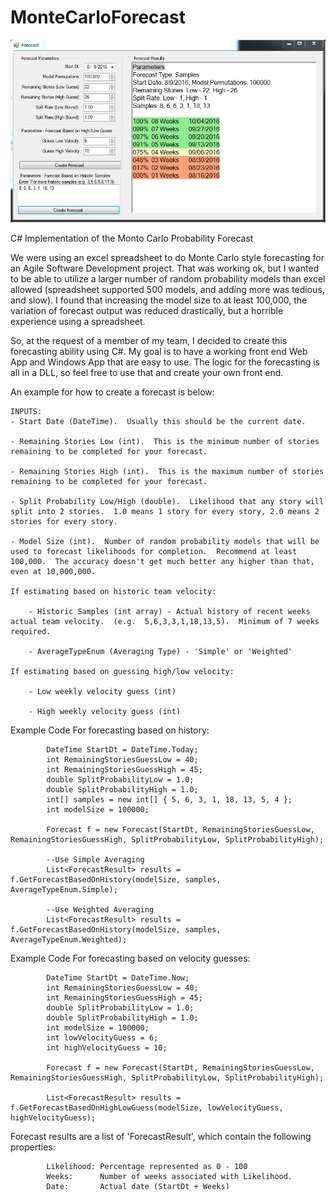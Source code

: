 # MonteCarloForecast

![Winforms Sample](https://github.com/lopperman/MonteCarloForecast/blob/master/winForecastScreenshot.PNG)

C# Implementation of the Monto Carlo Probability Forecast

We were using an excel spreadsheet to do Monte Carlo style forecasting for an Agile Software Development project.  That was working ok, but I wanted to be able to utilize a larger number of random probability models than excel allowed (spreadsheet supported 500 models, and adding more was tedious, and slow).  I found that increasing the model size to at least 100,000, the variation of forecast output was reduced drastically, but a horrible experience using a spreadsheet.

So, at the request of a member of my team, I decided to create this forecasting ability using C#.  My goal is to have a working front end Web App and Windows App that are easy to use.  The logic for the forecasting is all in a DLL, so feel free to use that and create your own front end.

An example for how to create a forecast is below:

	INPUTS:
	- Start Date (DateTime).  Usually this should be the current date.
	
	- Remaining Stories Low (int).  This is the minimum number of stories remaining to be completed for your forecast.  
	
	- Remaining Stories High (int).  This is the maximum number of stories remaining to be completed for your forecast.
	
	- Split Probability Low/High (double).  Likelihood that any story will split into 2 stories.  1.0 means 1 story for every story, 2.0 means 2 stories for every story.  
	
	- Model Size (int).  Number of random probability models that will be used to forecast likelihoods for completion.  Recommend at least 100,000.  The accuracy doesn't get much better any higher than that, even at 10,000,000.
	
	If estimating based on historic team velocity:
	
		- Historic Samples (int array) - Actual history of recent weeks actual team velocity.  (e.g.  5,6,3,3,1,18,13,5).  Minimum of 7 weeks required.
	
		- AverageTypeEnum (Averaging Type) - 'Simple' or 'Weighted'
	
	If estimating based on guessing high/low velocity:
	
		- Low weekly velocity guess (int)
		
		- High weekly velocity guess (int)
	
Example Code For forecasting based on history:

            DateTime StartDt = DateTime.Today;
            int RemainingStoriesGuessLow = 40;
            int RemainingStoriesGuessHigh = 45;
            double SplitProbabilityLow = 1.0;
            double SplitProbabilityHigh = 1.0;
            int[] samples = new int[] { 5, 6, 3, 1, 18, 13, 5, 4 };
            int modelSize = 100000;

            Forecast f = new Forecast(StartDt, RemainingStoriesGuessLow, RemainingStoriesGuessHigh, SplitProbabilityLow, SplitProbabilityHigh);
            
			--Use Simple Averaging
			List<ForecastResult> results = f.GetForecastBasedOnHistory(modelSize, samples, AverageTypeEnum.Simple);

			--Use Weighted Averaging
			List<ForecastResult> results = f.GetForecastBasedOnHistory(modelSize, samples, AverageTypeEnum.Weighted);

Example Code For forecasting based on velocity guesses:

            DateTime StartDt = DateTime.Now;
            int RemainingStoriesGuessLow = 40;
            int RemainingStoriesGuessHigh = 45;
            double SplitProbabilityLow = 1.0;
            double SplitProbabilityHigh = 1.0;
            int modelSize = 100000;
            int lowVelocityGuess = 6;
            int highVelocityGuess = 10;

            Forecast f = new Forecast(StartDt, RemainingStoriesGuessLow, RemainingStoriesGuessHigh, SplitProbabilityLow, SplitProbabilityHigh);

            List<ForecastResult> results = f.GetForecastBasedOnHighLowGuess(modelSize, lowVelocityGuess, highVelocityGuess);

Forecast results are a list of 'ForecastResult', which contain the following properties:

			Likelihood: Percentage represented as 0 - 100
			Weeks:		Number of weeks associated with Likelihood.
			Date:		Actual date (StartDt + Weeks)
			
